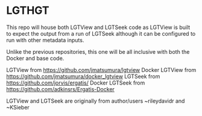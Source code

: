 # LGTHGT
This repo will house both LGTView and LGTSeek code as LGTView is built to expect the output from 
a run of LGTSeek although it can be configured to run with other metadata inputs.

Unlike the previous repositories, this one will be all inclusive with both the Docker and base code.

LGTView from https://github.com/jmatsumura/lgtview
Docker LGTView from https://github.com/jmatsumura/docker_lgtview
LGTSeek from https://github.com/jorvis/ergatis/ 
Docker LGTSeek from https://github.com/adkinsrs/Ergatis-Docker 

LGTView and LGTSeek are originally from author/users ~rileydavidr and ~KSieber
